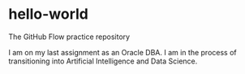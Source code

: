 # hello-world
The GitHub Flow practice repository

I am on my last assignment as an Oracle DBA. I am in the process of transitioning into Artificial Intelligence and Data Science.
